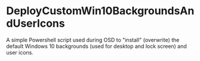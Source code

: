 # DeployCustomWin10BackgroundsAndUserIcons
A simple Powershell script used during OSD to "install" (overwrite) the default Windows 10 backgrounds (used for desktop and lock screen) and user icons.
